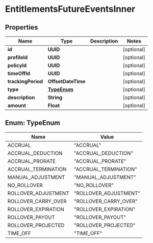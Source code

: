 

# EntitlementsFutureEventsInner


## Properties

| Name | Type | Description | Notes |
|------------ | ------------- | ------------- | -------------|
|**id** | **UUID** |  |  [optional] |
|**profileId** | **UUID** |  |  [optional] |
|**policyId** | **UUID** |  |  [optional] |
|**timeOffId** | **UUID** |  |  [optional] |
|**trackingPeriod** | **OffsetDateTime** |  |  [optional] |
|**type** | [**TypeEnum**](#TypeEnum) |  |  [optional] |
|**description** | **String** |  |  [optional] |
|**amount** | **Float** |  |  [optional] |



## Enum: TypeEnum

| Name | Value |
|---- | -----|
| ACCRUAL | &quot;ACCRUAL&quot; |
| ACCRUAL_DEDUCTION | &quot;ACCRUAL_DEDUCTION&quot; |
| ACCRUAL_PRORATE | &quot;ACCRUAL_PRORATE&quot; |
| ACCRUAL_TERMINATION | &quot;ACCRUAL_TERMINATION&quot; |
| MANUAL_ADJUSTMENT | &quot;MANUAL_ADJUSTMENT&quot; |
| NO_ROLLOVER | &quot;NO_ROLLOVER&quot; |
| ROLLOVER_ADJUSTMENT | &quot;ROLLOVER_ADJUSTMENT&quot; |
| ROLLOVER_CARRY_OVER | &quot;ROLLOVER_CARRY_OVER&quot; |
| ROLLOVER_EXPIRATION | &quot;ROLLOVER_EXPIRATION&quot; |
| ROLLOVER_PAYOUT | &quot;ROLLOVER_PAYOUT&quot; |
| ROLLOVER_PROJECTED | &quot;ROLLOVER_PROJECTED&quot; |
| TIME_OFF | &quot;TIME_OFF&quot; |



